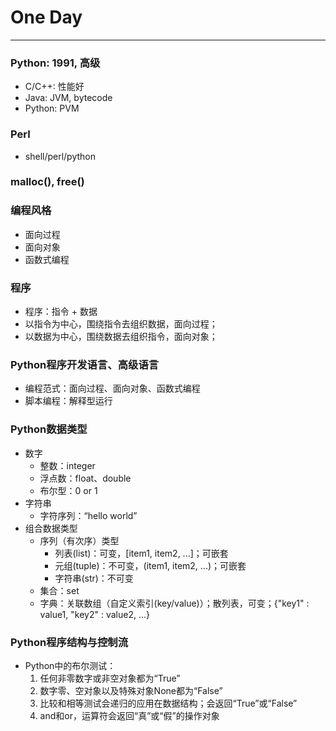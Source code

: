 # One Day

***

### Python: 1991, 高级
* C/C++: 性能好
* Java: JVM, bytecode
* Python: PVM

### Perl
* shell/perl/python
 
### malloc(), free()

### 编程风格
* 面向过程
* 面向对象
* 函数式编程

### 程序
* 程序：指令 + 数据
* 以指令为中心，围绕指令去组织数据，面向过程；
* 以数据为中心，围绕数据去组织指令，面向对象；

### Python程序开发语言、高级语言
* 编程范式：面向过程、面向对象、函数式编程
* 脚本编程：解释型运行

### Python数据类型
* 数字
  * 整数：integer
  * 浮点数：float、double
  * 布尔型：0 or 1
* 字符串
  * 字符序列：“hello world”
* 组合数据类型
  * 序列（有次序）类型
    * 列表(list)：可变，[item1, item2, ...]；可嵌套
    * 元组(tuple)：不可变，(item1, item2, ...)；可嵌套
    * 字符串(str)：不可变
  * 集合：set
  * 字典：关联数组（自定义索引(key/value)）；散列表，可变；{"key1" : value1, "key2" : value2, ...}

### Python程序结构与控制流
 - Python中的布尔测试：
   1. 任何非零数字或非空对象都为“True”
   2. 数字零、空对象以及特殊对象None都为“False”
   3. 比较和相等测试会递归的应用在数据结构；会返回“True”或“False”
   4. and和or，运算符会返回“真”或“假”的操作对象


 
